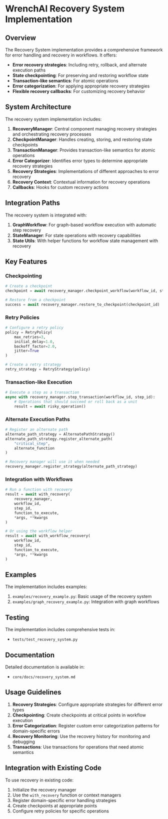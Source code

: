 # WrenchAI Recovery System Implementation

## Overview

The Recovery System implementation provides a comprehensive framework for error handling and recovery in workflows. It offers:

- **Error recovery strategies**: Including retry, rollback, and alternate execution paths
- **State checkpointing**: For preserving and restoring workflow state
- **Transaction-like semantics**: For atomic operations
- **Error categorization**: For applying appropriate recovery strategies
- **Flexible recovery callbacks**: For customizing recovery behavior

## System Architecture

The recovery system implementation includes:

1. **RecoveryManager**: Central component managing recovery strategies and orchestrating recovery processes
2. **CheckpointManager**: Handles creating, storing, and restoring state checkpoints
3. **TransactionManager**: Provides transaction-like semantics for atomic operations
4. **Error Categorizer**: Identifies error types to determine appropriate recovery strategies
5. **Recovery Strategies**: Implementations of different approaches to error recovery
6. **Recovery Context**: Contextual information for recovery operations
7. **Callbacks**: Hooks for custom recovery actions

## Integration Paths

The recovery system is integrated with:

1. **GraphWorkflow**: For graph-based workflow execution with automatic step recovery
2. **StateManager**: For state operations with recovery capabilities
3. **State Utils**: With helper functions for workflow state management with recovery

## Key Features

### Checkpointing

```python
# Create a checkpoint
checkpoint = await recovery_manager.checkpoint_workflow(workflow_id, step_id)

# Restore from a checkpoint
success = await recovery_manager.restore_to_checkpoint(checkpoint_id)
```

### Retry Policies

```python
# Configure a retry policy
policy = RetryPolicy(
    max_retries=3,
    initial_delay=1.0,
    backoff_factor=2.0,
    jitter=True
)

# Create a retry strategy
retry_strategy = RetryStrategy(policy)
```

### Transaction-like Execution

```python
# Execute a step as a transaction
async with recovery_manager.step_transaction(workflow_id, step_id):
    # Operations that should succeed or roll back as a unit
    result = await risky_operation()
```

### Alternate Execution Paths

```python
# Register an alternate path
alternate_path_strategy = AlternatePathStrategy()
alternate_path_strategy.register_alternate_path(
    "critical_step", 
    alternate_function
)

# Recovery manager will use it when needed
recovery_manager.register_strategy(alternate_path_strategy)
```

### Integration with Workflows

```python
# Run a function with recovery
result = await with_recovery(
    recovery_manager,
    workflow_id,
    step_id,
    function_to_execute,
    *args, **kwargs
)

# Or using the workflow helper
result = await with_workflow_recovery(
    workflow_id, 
    step_id,
    function_to_execute,
    *args, **kwargs
)
```

## Examples

The implementation includes examples:

1. `examples/recovery_example.py`: Basic usage of the recovery system
2. `examples/graph_recovery_example.py`: Integration with graph workflows

## Testing

The implementation includes comprehensive tests in:

- `tests/test_recovery_system.py`

## Documentation

Detailed documentation is available in:

- `core/docs/recovery_system.md`

## Usage Guidelines

1. **Recovery Strategies**: Configure appropriate strategies for different error types
2. **Checkpointing**: Create checkpoints at critical points in workflow execution
3. **Error Categorization**: Register custom error categorization patterns for domain-specific errors
4. **Recovery Monitoring**: Use the recovery history for monitoring and debugging
5. **Transactions**: Use transactions for operations that need atomic semantics

## Integration with Existing Code

To use recovery in existing code:

1. Initialize the recovery manager
2. Use the `with_recovery` function or context managers
3. Register domain-specific error handling strategies
4. Create checkpoints at appropriate points
5. Configure retry policies for specific operations